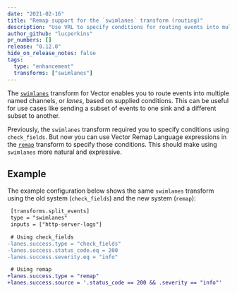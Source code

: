 ```yaml
---
date: "2021-02-16"
title: "Remap support for the `swimlanes` transform (routing)"
description: "Use VRL to specify conditions for routing events into multiple channels"
author_github: "lucperkins"
pr_numbers: []
release: "0.12.0"
hide_on_release_notes: false
tags:
  type: "enhancement"
  transforms: ["swimlanes"]
---
```


The [`swimlanes`][swimlanes] transform for Vector enables you to route events into
multiple named channels, or *lanes*, based on supplied conditions. This can be
useful for use cases like sending a subset of events to one sink and a different
subset to another.

Previously, the `swimlanes` transform required you to specify conditions using
`check_fields`. But now you can use Vector Remap Language expressions in the
[`remap`][remap] transform to specify those conditions. This should make using
`swimlanes` more natural and expressive.

## Example

The example configuration below shows the same `swimlanes` transform using the
old system (`check_fields`) and the new system (`remap`):

```diff
 [transforms.split_events]
 type = "swimlanes"
 inputs = ["http-server-logs"]

 # Using check_fields
-lanes.success.type = "check_fields"
-lanes.success.status_code.eq = 200
-lanes.success.severity.eq = "info"

 # Using remap
+lanes.success.type = "remap"
+lanes.success.source = '.status_code == 200 && .severity == "info"'
```

[swimlanes]: https://vector.dev/docs/reference/transforms/swimlanes
[remap]: https://vector.dev/docs/reference/transforms/remap
